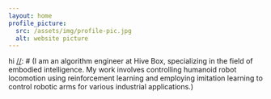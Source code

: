 ```yaml
---
layout: home
profile_picture:
  src: /assets/img/profile-pic.jpg
  alt: website picture
---
```

hi
[//]: # (I am an algorithm engineer at Hive Box, specializing in the field of embodied intelligence. My work involves controlling humanoid robot locomotion using reinforcement learning and employing imitation learning to control robotic arms for various industrial applications.)

[//]: # ()
[//]: # (I hold a Master’s degree in Robotics and Control from Umeå University in Sweden. Before that, I participated in an exchange program during my fourth undergraduate year at Shenzhen University and earned dual Bachelor's degrees: one in Physics from Umeå University and another in Electronic Science and Technology from Shenzhen University. In addition, I have held previous positions at Great Wall and LimX Dynamics.)

[//]: # ()
[//]: # (I am interested in research on the building embodied AI. My current research interest contains Embodied AI, Diffusion Model, Reinforcement Learning and Sim2real. )

[//]: # ()
[//]: # (For details on my project experience, publications, and more, please visit the Work page.)

[//]: # (# Education)

[//]: # (**[Umeå universitet]&#40;https://www.umu.se/en/&#41;**  )

[//]: # (Master’s Degree in Computing Science&#40;Robotics and Control&#41;  )

[//]: # (*Thesis: [Intelligible dialogue manager for social robots]&#40;https://umu.diva-portal.org/smash/record.jsf?pid=diva2%3A1796887&dswid=-9588&#41;*  )

[//]: # (*Supervisor: [Thomas hellström]&#40;https://www.umu.se/en/staff/thomas-hellstrom/&#41;, [Suna Bensch]&#40;https://www.umu.se/en/staff/suna-bensch/&#41;*  )

[//]: # (*Sep 2023 | Umeå, Sweden*)

[//]: # ()
[//]: # (**[Umeå universitet]&#40;https://www.umu.se/en/&#41;**  )

[//]: # (Bachelor's degree in Physics  )

[//]: # (*Thesis: [A Simulation of Covid-19 Epidemic’s Second Wave Based on a Deterministic Seir Model]&#40;https://umu.diva-portal.org/smash/record.jsf?dswid=-9588&pid=diva2%3A1569573&c=1&searchType=UNDERGRADUATE&language=en&query=&af=%5B%5D&aq=%5B%5B%7B%22author%22%3A%5B%22Sun%2C+Jiangeng%22%5D%7D%5D%5D&aq2=%5B%5B%5D%5D&aqe=%5B%5D&noOfRows=50&sortOrder=author_sort_asc&sortOrder2=title_sort_asc&onlyFullText=false&sf=all&#41;*  )

[//]: # (*Supervisor: [Martin Rosvall]&#40;https://www.umu.se/en/staff/martin-rosvall/&#41;*  )

[//]: # (*Jul 2020 | Umeå, Sweden*)

[//]: # ()
[//]: # (**[Shenzhen University]&#40;https://www.szu.edu.cn/&#41;**  )

[//]: # (Bachelor’s degree in Electronic Science and Technology  )

[//]: # (*Note: Double degree*  )

[//]: # (*Jul 2020 | Shenzhen, China*)

[//]: # ()
[//]: # (# Work Experience)

[//]: # (**[Hive Box]&#40;https://fcbox.com/&#41;**  )

[//]: # (Algorithm Engineer  )

[//]: # (*Jul 2024 - Present | Shenzhen, China*  )

[//]: # ()
[//]: # (**[LimX Dynamics]&#40;https://limxdynamics.com/&#41;**  )

[//]: # (Algorithm Engineer  )

[//]: # (*Nov 2023 - June 2024 | Shenzhen, China*  )

[//]: # ()
[//]: # (**[China Greatwall Technology Group Co., Ltd]&#40;&#40;https://www.greatwall.com.cn/&#41;&#41;**  )

[//]: # (Server Testing&#40;Intern&#41;  )

[//]: # (*Jul 2019 - Aug 2019 | Shenzhen, China*  )

[//]: # ()
[//]: # (# Awards)

[//]: # ()
[//]: # (- Overseas Exchange Study Scholarship in 2020, *Shenzhen University, Dec 2019*)

[//]: # (- Outstanding Student Union Leader, *Shenzhen University, Sep 2018*)

[//]: # (- Huaqiang Scholarship, *Shenzhen University, Sep 2016*)



